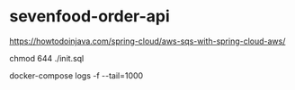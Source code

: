 # sevenfood-order-api
https://howtodoinjava.com/spring-cloud/aws-sqs-with-spring-cloud-aws/

chmod 644 ./init.sql

docker-compose logs -f --tail=1000
